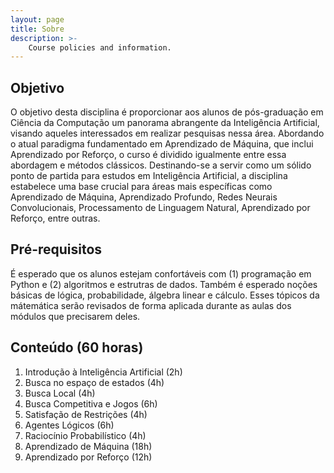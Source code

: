 ```yaml
---
layout: page
title: Sobre
description: >-
    Course policies and information.
---
```


## Objetivo

O objetivo desta disciplina é proporcionar aos alunos de pós-graduação em Ciência da Computação um panorama abrangente da Inteligência Artificial, visando aqueles interessados em realizar pesquisas nessa área. Abordando o atual paradigma fundamentado em Aprendizado de Máquina, que inclui Aprendizado por Reforço, o curso é dividido igualmente entre essa abordagem e métodos clássicos. Destinando-se a servir como um sólido ponto de partida para estudos em Inteligência Artificial, a disciplina estabelece uma base crucial para áreas mais específicas como Aprendizado de Máquina, Aprendizado Profundo, Redes Neurais Convolucionais, Processamento de Linguagem Natural, Aprendizado por Reforço, entre outras.

## Pré-requisitos

É esperado que os alunos estejam confortáveis com (1) programação em Python e (2) algoritmos e estrutras de dados. Também é esperado noções básicas de lógica, probabilidade, álgebra linear e cálculo. Esses tópicos da mátemática serão revisados de forma aplicada durante as aulas dos módulos que precisarem deles.

## Conteúdo (60 horas)

1. Introdução à Inteligência Artificial (2h)
2. Busca no espaço de estados (4h)
3. Busca Local (4h)
4. Busca Competitiva e Jogos (6h)
5. Satisfação de Restrições (4h)
6. Agentes Lógicos (6h)
7. Raciocínio Probabilístico (4h)
8. Aprendizado de Máquina (18h)
9. Aprendizado por Reforço (12h)

